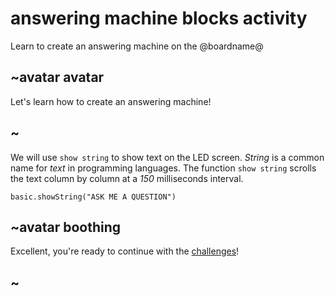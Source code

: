 # answering machine blocks activity

Learn to create an answering machine on the @boardname@ 

## ~avatar avatar


Let's learn how to create an answering machine!

## ~

We will use `show string` to show text on the LED screen. *String* is a common name for *text* in programming languages. The function `show string` scrolls the text column by column at a *150* milliseconds interval.

```blocks
basic.showString("ASK ME A QUESTION")
```

## ~avatar boothing

Excellent, you're ready to continue with the [challenges](/lessons/answering-machine/challenges)!

## ~

